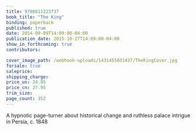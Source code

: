 ```yaml
---
title: 9780811223737
book_title: "The King"
binding: paperback
published: true
date: 2014-09-09T14:09:00-04:00
publication_date: 2015-10-27T14:09:00-04:00
show_in_forthcoming: true
contributors:

cover_image_path: /webhook-uploads/1431455031437/TheKingCover.jpg
forsale: true
saleprice:
shipping_charge:
price_us: 24.95
price_cn: 27.95
trim_size:
page_count: 352
---
```

A hypnotic page-turner about historical change and ruthless palace intrigue in Persia, c. 1848

